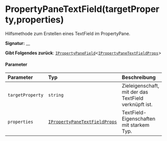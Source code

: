 # <a name="propertypanetextfieldtargetpropertyproperties"></a>PropertyPaneTextField(targetProperty,properties)




Hilfsmethode zum Erstellen eines TextField im PropertyPane.

**Signatur:** __

**Gibt Folgendes zurück**: [`IPropertyPaneField`](../sp-webpart-base/ipropertypanefield.md)<[`IPropertyPaneTextFieldProps`](../sp-webpart-base/ipropertypanetextfieldprops.md)>





#### <a name="parameters"></a>Parameter


| Parameter       | Typ    | Beschreibung |
|:-------------|:---------------|:------------|
| `targetProperty`    | `string` | Zieleigenschaft, mit der das TextField verknüpft ist. |
| `properties`    | [`IPropertyPaneTextFieldProps`](../sp-webpart-base/ipropertypanetextfieldprops.md) | TextField-Eigenschaften mit starkem Typ. |


